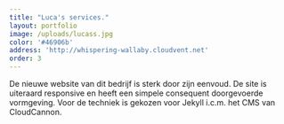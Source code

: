 ```yaml
---
title: "Luca's services."
layout: portfolio
image: /uploads/lucass.jpg
color: '#46906b'
address: 'http://whispering-wallaby.cloudvent.net'
order: 3
---
```



De nieuwe website van dit bedrijf is sterk door zijn eenvoud. De site is uiteraard responsive en heeft een simpele consequent doorgevoerde vormgeving. Voor de techniek is gekozen voor Jekyll i.c.m. het CMS van CloudCannon.